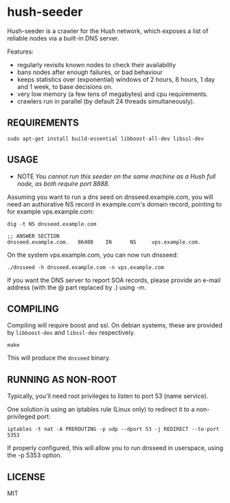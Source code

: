 # hush-seeder

Hush-seeder is a crawler for the Hush network, which exposes a list
of reliable nodes via a built-in DNS server.

Features:
* regularly revisits known nodes to check their availability
* bans nodes after enough failures, or bad behaviour
* keeps statistics over (exponential) windows of 2 hours, 8 hours,
  1 day and 1 week, to base decisions on.
* very low memory (a few tens of megabytes) and cpu requirements.
* crawlers run in parallel (by default 24 threads simultaneously).

## REQUIREMENTS

    sudo apt-get install build-essential libboost-all-dev libssl-dev


## USAGE

* NOTE *You cannot run this seeder on the same machine as a Hush full
node, as both require port 8888.*

Assuming you want to run a dns seed on dnsseed.example.com, you will
need an authorative NS record in example.com's domain record, pointing
to for example vps.example.com:

    dig -t NS dnsseed.example.com

    ;; ANSWER SECTION
    dnsseed.example.com.   86400    IN      NS     vps.example.com.

On the system vps.example.com, you can now run dnsseed:

    ./dnsseed -h dnsseed.example.com -n vps.example.com

If you want the DNS server to report SOA records, please provide an
e-mail address (with the @ part replaced by .) using -m.

## COMPILING

Compiling will require boost and ssl.  On debian systems, these are provided
by `libboost-dev` and `libssl-dev` respectively.

    make

This will produce the `dnsseed` binary.


## RUNNING AS NON-ROOT

Typically, you'll need root privileges to listen to port 53 (name service).

One solution is using an iptables rule (Linux only) to redirect it to
a non-privileged port:

    iptables -t nat -A PREROUTING -p udp --dport 53 -j REDIRECT --to-port 5353

If properly configured, this will allow you to run dnsseed in userspace, using
the -p 5353 option.

## LICENSE

MIT
